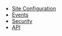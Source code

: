 - [Site Configuration](Configuration.md)
- [Events](Event.md)
- [Security](Security.md)
- [API](https://wutsi.github.io/twitter-server/api/)
